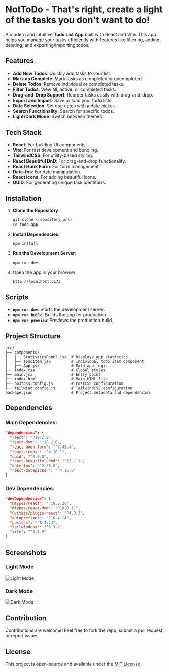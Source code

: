 # NotToDo - That's right, create a light of the tasks you don't want to do! 

A modern and intuitive **Todo List App** built with React and Vite. This app helps you manage your tasks efficiently with features like filtering, adding, deleting, and exporting/importing todos.

## Features

- **Add New Todos**: Quickly add tasks to your list.
- **Mark as Complete**: Mark tasks as completed or uncompleted.
- **Delete Todos**: Remove individual or completed tasks.
- **Filter Todos**: View all, active, or completed tasks.
- **Drag-and-Drop Support**: Reorder tasks easily with drag-and-drop.
- **Export and Import**: Save or load your todo lists.
- **Date Selection**: Set due dates with a date picker.
- **Search Functionality**: Search for specific todos.
- **Light/Dark Mode**: Switch between themes.

## Tech Stack

- **React**: For building UI components.
- **Vite**: For fast development and bundling.
- **TailwindCSS**: For utility-based styling.
- **React Beautiful DnD**: For drag-and-drop functionality.
- **React Hook Form**: For form management.
- **Date-fns**: For date manipulation.
- **React Icons**: For adding beautiful icons.
- **UUID**: For generating unique task identifiers.

## Installation

1. **Clone the Repository**:
   ```bash
   git clone <repository_url>
   cd todo-app
   ```

2. **Install Dependencies**:
   ```bash
   npm install
   ```

3. **Run the Development Server**:
   ```bash
   npm run dev
   ```

4. Open the app in your browser:
   ```
   http://localhost:5173
   ```

## Scripts

- **`npm run dev`**: Starts the development server.
- **`npm run build`**: Builds the app for production.
- **`npm run preview`**: Previews the production build.

## Project Structure

```
src/
├── components/
│   ├── StatisticsPanel.jsx  # Displays app statistics
│   ├── TodoItem.jsx         # Individual todo item component
│   ├── App.jsx              # Main app logic
├── index.css                # Global styles
├── main.jsx                 # Entry point
├── index.html               # Main HTML file
├── postcss.config.js        # PostCSS configuration
├── tailwind.config.js       # TailwindCSS configuration
package.json                 # Project metadata and dependencies
```

## Dependencies

### Main Dependencies:
```json
"dependencies": {
  "react": "^18.2.0",
  "react-dom": "^18.2.0",
  "react-hook-form": "^7.45.4",
  "react-icons": "^4.10.1",
  "uuid": "^9.0.0",
  "react-beautiful-dnd": "^13.1.1",
  "date-fns": "^2.30.0",
  "react-datepicker": "^4.16.0"
}
```

### Dev Dependencies:
```json
"devDependencies": {
  "@types/react": "^18.0.28",
  "@types/react-dom": "^18.0.11",
  "@vitejs/plugin-react": "^4.0.3",
  "autoprefixer": "^10.4.14",
  "postcss": "^8.4.24",
  "tailwindcss": "^3.3.2",
  "vite": "^4.3.9"
}
```

## Screenshots

### Light Mode
![Light Mode](./path-to-screenshot-light-mode.png)

### Dark Mode
![Dark Mode](./path-to-screenshot-dark-mode.png)

## Contribution

Contributions are welcome! Feel free to fork the repo, submit a pull request, or report issues.

## License

This project is open-source and available under the [MIT License](./LICENSE).
